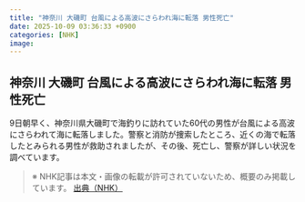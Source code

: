 ```yaml
---
title: "神奈川 大磯町 台風による高波にさらわれ海に転落 男性死亡"
date: 2025-10-09 03:36:33 +0900
categories: [NHK]
image: 
---
```

## 神奈川 大磯町 台風による高波にさらわれ海に転落 男性死亡

9日朝早く、神奈川県大磯町で海釣りに訪れていた60代の男性が台風による高波にさらわれて海に転落しました。警察と消防が捜索したところ、近くの海で転落したとみられる男性が救助されましたが、その後、死亡し、警察が詳しい状況を調べています。

> ※ NHK記事は本文・画像の転載が許可されていないため、概要のみ掲載しています。
[出典（NHK）](http://www3.nhk.or.jp/news/html/20251009/k10014945471000.html)
